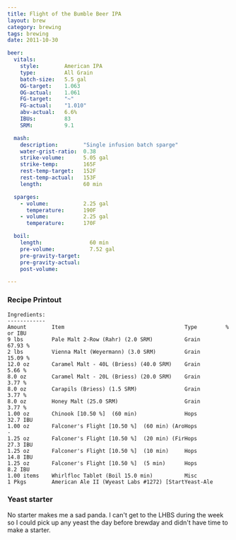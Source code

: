 ```yaml
---
title: Flight of the Bumble Beer IPA
layout: brew
category: brewing
tags: brewing
date: 2011-10-30

beer:
  vitals:
    style:        American IPA
    type:         All Grain
    batch-size:   5.5 gal
    OG-target:    1.063
    OG-actual:    1.061
    FG-target:    "~"
    FG-actual:    "1.010"
    abv-actual:   6.6%
    IBUs:         83
    SRM:          9.1

  mash:
    description:        "Single infusion batch sparge"
    water-grist-ratio:  0.38
    strike-volume:      5.05 gal
    strike-temp:        165F
    rest-temp-target:   152F
    rest-temp-actual:   153F
    length:             60 min

  sparges:
    - volume:           2.25 gal
      temperature:      190F
    - volume:           2.25 gal
      temperature:      170F

  boil:
    length:               60 min
    pre-volume:           7.52 gal
    pre-gravity-target:
    pre-gravity-actual:
    post-volume:

---
```


### Recipe Printout
    Ingredients:
    ------------
    Amount        Item                                      Type         % or IBU
    9 lbs         Pale Malt 2-Row (Rahr) (2.0 SRM)          Grain        67.93 %
    2 lbs         Vienna Malt (Weyermann) (3.0 SRM)         Grain        15.09 %
    12.0 oz       Caramel Malt - 40L (Briess) (40.0 SRM)    Grain        5.66 %
    8.0 oz        Caramel Malt - 20L (Briess) (20.0 SRM)    Grain        3.77 %
    8.0 oz        Carapils (Briess) (1.5 SRM)               Grain        3.77 %
    8.0 oz        Honey Malt (25.0 SRM)                     Grain        3.77 %
    1.00 oz       Chinook [10.50 %]  (60 min)               Hops         32.7 IBU
    1.00 oz       Falconer's Flight [10.50 %]  (60 min) (AroHops          -
    1.25 oz       Falconer's Flight [10.50 %]  (20 min) (FirHops         27.3 IBU
    1.25 oz       Falconer's Flight [10.50 %]  (10 min)     Hops         14.8 IBU
    1.25 oz       Falconer's Flight [10.50 %]  (5 min)      Hops         8.2 IBU
    1.00 items    Whirlfloc Tablet (Boil 15.0 min)          Misc
    1 Pkgs        American Ale II (Wyeast Labs #1272) [StartYeast-Ale


### Yeast starter
No starter makes me a sad panda. I can't get to the LHBS during the week so I
could pick up any yeast the day before brewday and didn't have time to make a
starter.

